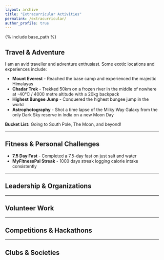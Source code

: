 ```yaml
---
layout: archive
title: "Extracurricular Activities"
permalink: /extracurricular/
author_profile: true
---
```


{% include base_path %}

## Travel & Adventure

I am an avid traveller and adventure enthusiast. Some exotic locations and experiences include:

- **Mount Everest** - Reached the base camp and experienced the majestic Himalayas
- **Chadar Trek** - Trekked 50km on a frozen river in the middle of nowhere at -40°C / 4000 metre altitude with a 20kg backpack
- **Highest Bungee Jump** - Conquered the highest bungee jump in the world
- **Astrophotography** - Shot a time lapse of the Milky Way Galaxy from the only Dark Sky reserve in India on a new Moon Day

**Bucket List:** Going to South Pole, The Moon, and beyond!

---

## Fitness & Personal Challenges

- **7.5 Day Fast** - Completed a 7.5-day fast on just salt and water
- **MyFitnessPal Streak** - 1000 days streak logging calorie intake consistently

---

## Leadership & Organizations

<!-- Add your leadership roles and organization memberships here -->

---

## Volunteer Work

<!-- Add your volunteer experiences here -->

---

## Competitions & Hackathons

<!-- Add your competition participations and achievements here -->

---

## Clubs & Societies

<!-- Add your club memberships and activities here -->

